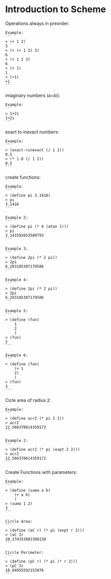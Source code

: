 Introduction to Scheme
======================

Operations always in preorder:

    Example:
    ```
    > (+ 1 2)
    3
    > (+ (+ 1 2) 3)
    6
    > (+ 1 2 3)
    6
    > (+ 1)
    1
    > (+1)
    +1
    ```

imaginary numbers (a+bi):

    Example:
    ```
    > 1+2i
    1+2i
    ```

exact to inexact numbers:

    Example:
    ```
    > (exact->inexact (/ 1 2))
    0.5
    > (* 1.0 (/ 1 2))
    0.5
    ```
create functions:

    Example:
    ```
    > (define pi 3.1416)
    > pi
    3.1416
    ```

    Example 2:
    ```
    > (define pi (* 4 (atan 1)))
    > pi
    3.141592653589793
    ```

    Example 3:
    ```
    > (define 2pi (* 2 pi))
    > 2pi
    6.283185307179586
    ```

    Example 4:
    ```
    > (define 2pi (* 2 pi))
    > 2pi
    6.283185307179586
    ```

    Example 5:
    ```
    > (define (fun)
        1
        2
        )
    > (fun)
    2
    ```

    Example 6:
    ```
    > (define (fun)
        (+ 1
        2)
        )
    > (fun)
    3
    ```

Cicle area of radius 2:
    
    Example:
    ```
    > (define acr2 (* pi 2 2))
    > acr2
    12.566370614359172
    ```

    Example 2:
    ```
    > (define acr2 (* pi (expt 2 2)))
    > acr2
    12.566370614359172
    ```

Create Functions with parameters:
    
    Example:
    ```
    > (define (suma a b)
        (+ a b)
        )
    > (suma 1 2)
    3
    ```

    Circle Area:
    ```
    > (define (aC r) (* pi (expt r 2)))
    > (aC 3)
    28.274333882308138
    ```

    Circle Perimeter:
    ```
    > (define (pC r) (* pi (* r 2)))
    > (pC 3)
    18.84955592153876
    ```